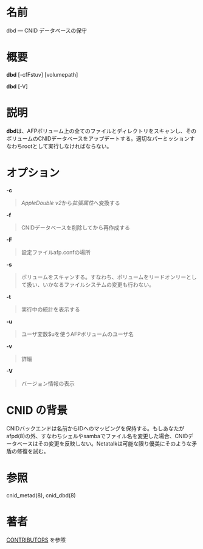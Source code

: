 # 名前

dbd — CNID データベースの保守

# 概要

**dbd** [-cfFstuv] [volumepath]

**dbd** [-V]

# 説明

**dbd**は、AFPボリューム上の全てのファイルとディレクトリをスキャンし、そのボリュームのCNIDデータベースをアップデートする。適切なパーミッションすなわちrootとして実行しなければならない。

# オプション

**-c**

> *AppleDouble v2*から*拡張属性*へ変換する

**-f**

> CNIDデータベースを削除してから再作成する

**-F**

> 設定ファイルafp.confの場所

**-s**

> ボリュームをスキャンする。すなわち、ボリュームをリードオンリーとして扱い、いかなるファイルシステムの変更も行わない。

**-t**

> 実行中の統計を表示する

**-u**

> ユーザ変数$uを使うAFPボリュームのユーザ名

**-v**

> 詳細

**-V**

> バージョン情報の表示

# CNID の背景

CNIDバックエンドは名前からIDへのマッピングを保持する。もしあなたがafpd(8)の外、すなわちシェルやsambaでファイル名を変更した場合、CNIDデータベースはその変更を反映しない。Netatalkは可能な限り優美にそのような矛盾の修復を試む。

# 参照

cnid_metad(8), cnid_dbd(8)

# 著者

[CONTRIBUTORS](https://netatalk.io/contributors) を参照
